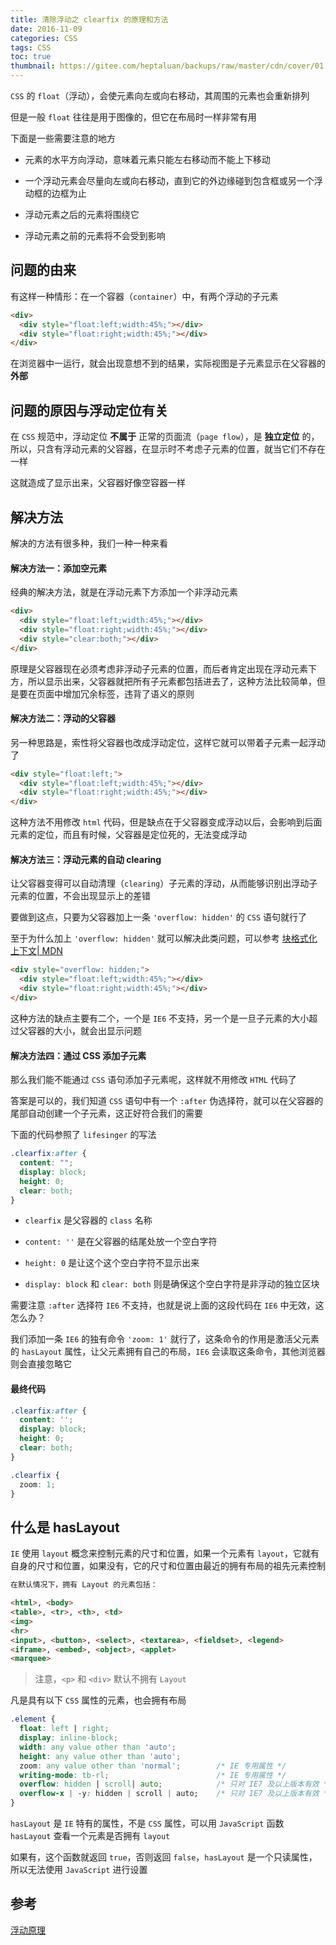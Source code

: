 ```yaml
---
title: 清除浮动之 clearfix 的原理和方法
date: 2016-11-09
categories: CSS
tags: CSS
toc: true
thumbnail: https://gitee.com/heptaluan/backups/raw/master/cdn/cover/01.jpg
---
```


`CSS` 的 `float`（浮动），会使元素向左或向右移动，其周围的元素也会重新排列

但是一般 `float` 往往是用于图像的，但它在布局时一样非常有用

<!--more-->

下面是一些需要注意的地方

* 元素的水平方向浮动，意味着元素只能左右移动而不能上下移动

* 一个浮动元素会尽量向左或向右移动，直到它的外边缘碰到包含框或另一个浮动框的边框为止

* 浮动元素之后的元素将围绕它

* 浮动元素之前的元素将不会受到影响


## 问题的由来

有这样一种情形：在一个容器（`container`）中，有两个浮动的子元素

```html
<div>
  <div style="float:left;width:45%;"></div>
  <div style="float:right;width:45%;"></div>
</div>
```

在浏览器中一运行，就会出现意想不到的结果，实际视图是子元素显示在父容器的**外部**

## 问题的原因与浮动定位有关

在 `CSS` 规范中，浮动定位 **不属于** 正常的页面流（`page flow`），是 **独立定位** 的，所以，只含有浮动元素的父容器，在显示时不考虑子元素的位置，就当它们不存在一样

这就造成了显示出来，父容器好像空容器一样


## 解决方法

解决的方法有很多种，我们一种一种来看

#### 解决方法一：添加空元素

经典的解决方法，就是在浮动元素下方添加一个非浮动元素

```html
<div>
  <div style="float:left;width:45%;"></div>
  <div style="float:right;width:45%;"></div>
  <div style="clear:both;"></div>
</div>
```

原理是父容器现在必须考虑非浮动子元素的位置，而后者肯定出现在浮动元素下方，所以显示出来，父容器就把所有子元素都包括进去了，这种方法比较简单，但是要在页面中增加冗余标签，违背了语义的原则

#### 解决方法二：浮动的父容器

另一种思路是，索性将父容器也改成浮动定位，这样它就可以带着子元素一起浮动了

```html
<div style="float:left;">
  <div style="float:left;width:45%;"></div>
  <div style="float:right;width:45%;"></div>
</div>
```

这种方法不用修改 `html` 代码，但是缺点在于父容器变成浮动以后，会影响到后面元素的定位，而且有时候，父容器是定位死的，无法变成浮动

#### 解决方法三：浮动元素的自动 clearing

让父容器变得可以自动清理（`clearing`）子元素的浮动，从而能够识别出浮动子元素的位置，不会出现显示上的差错

要做到这点，只要为父容器加上一条 `'overflow: hidden'` 的 `CSS` 语句就行了

至于为什么加上 `'overflow: hidden'` 就可以解决此类问题，可以参考 [块格式化上下文| MDN](https://developer.mozilla.org/zh-CN/docs/Web/Guide/CSS/Block_formatting_context)

```html
<div style="overflow: hidden;">
  <div style="float:left;width:45%;"></div>
  <div style="float:right;width:45%;"></div>
</div>
```

这种方法的缺点主要有二个，一个是 `IE6` 不支持，另一个是一旦子元素的大小超过父容器的大小，就会出显示问题

#### 解决方法四：通过 CSS 添加子元素

那么我们能不能通过 `CSS` 语句添加子元素呢，这样就不用修改 `HTML` 代码了

答案是可以的，我们知道 `CSS` 语句中有一个 `:after` 伪选择符，就可以在父容器的尾部自动创建一个子元素，这正好符合我们的需要

下面的代码参照了 `lifesinger` 的写法

```css
.clearfix:after {
  content: "";
  display: block;
  height: 0;
  clear: both;
}
```

* `clearfix` 是父容器的 `class` 名称

* `content: ''` 是在父容器的结尾处放一个空白字符

* `height: 0` 是让这个这个空白字符不显示出来

* `display: block` 和 `clear: both` 则是确保这个空白字符是非浮动的独立区块


需要注意 `:after` 选择符 `IE6` 不支持，也就是说上面的这段代码在 `IE6` 中无效，这怎么办？

我们添加一条 `IE6` 的独有命令 `'zoom: 1'` 就行了，这条命令的作用是激活父元素的 `hasLayout` 属性，让父元素拥有自己的布局，`IE6` 会读取这条命令，其他浏览器则会直接忽略它

#### 最终代码

```css
.clearfix:after {
  content: '';
  display: block;
  height: 0;
  clear: both;
}

.clearfix {
  zoom: 1;
}
```

## 什么是 hasLayout

`IE` 使用 `layout` 概念来控制元素的尺寸和位置，如果一个元素有 `layout`，它就有自身的尺寸和位置，如果没有，它的尺寸和位置由最近的拥有布局的祖先元素控制

```html
在默认情况下，拥有 Layout 的元素包括：

<html>, <body>
<table>, <tr>, <th>, <td>
<img>
<hr>
<input>, <button>, <select>, <textarea>, <fieldset>, <legend>
<iframe>, <embed>, <object>, <applet>
<marquee>
```

> 注意，`<p>` 和 `<div>` 默认不拥有 `Layout`

凡是具有以下 `CSS` 属性的元素，也会拥有布局

```css
.element {
  float: left | right;
  display: inline-block;
  width: any value other than 'auto';
  height: any value other than 'auto';
  zoom: any value other than 'normal';        /* IE 专用属性 */
  writing-mode: tb-rl;                        /* IE 专用属性 */
  overflow: hidden | scroll| auto;            /* 只对 IE7 及以上版本有效 */
  overflow-x | -y: hidden | scroll | auto;    /* 只对 IE7 及以上版本有效 */
}
```

`hasLayout` 是 `IE` 特有的属性，不是 `CSS` 属性，可以用 `JavaScript` 函数 `hasLayout` 查看一个元素是否拥有 `layout`

如果有，这个函数就返回 `true`，否则返回 `false`，`hasLayout` 是一个只读属性，所以无法使用 `JavaScript` 进行设置




## 参考

[浮动原理](http://www.w3cfuns.com/blog-5452328-5400604.html)


